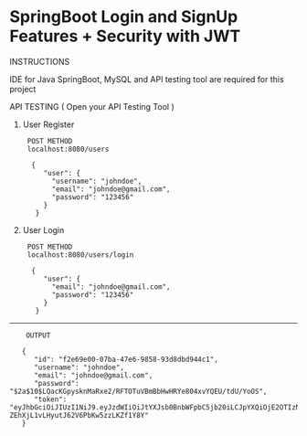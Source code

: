 # SpringBoot Login and SignUp Features + Security with JWT

INSTRUCTIONS

IDE for Java SpringBoot, MySQL and API testing tool are required for this project

API TESTING ( Open your API Testing Tool )

1. User Register

        POST METHOD
        localhost:8080/users

         {
            "user": {
              "username": "johndoe",
              "email": "johndoe@gmail.com",
              "password": "123456"
            }
          }

2. User Login

        POST METHOD
        localhost:8080/users/login

         {
            "user": {
              "email": "johndoe@gmail.com",
              "password": "123456"
            }
          }

-------------------------------------------------------

        OUTPUT

       {
          "id": "f2e69e00-07ba-47e6-9858-93d8dbd944c1",
          "username": "johndoe",
          "email": "johndoe@gmail.com",
          "password": "$2a$10$LQacKGpysknMaRxe2/RFTOTuVBmBbHwHRYe804xvYQEU/tdU/YoOS",
          "token": "eyJhbGciOiJIUzI1NiJ9.eyJzdWIiOiJtYXJsb0BnbWFpbC5jb20iLCJpYXQiOjE2OTIzNDEzOTQsImV4cCI6MTY5MjM0NDk5NH0.JxQg1CiTo-ZEhXjL1vLHyutJ62V6PbKw5zzLKZf1Y8Y"
       }








